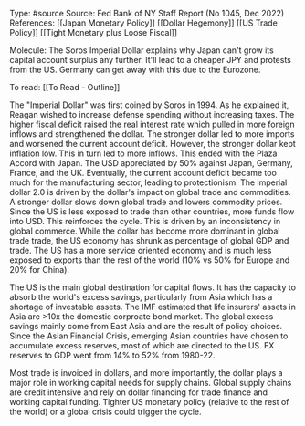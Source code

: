 Type: #source 
Source: Fed Bank of NY Staff Report (No 1045, Dec 2022)
References: [[Japan Monetary Policy]]
[[Dollar Hegemony]]
[[US Trade Policy]]
[[Tight Monetary plus Loose Fiscal]]

Molecule:
The Soros Imperial Dollar explains why Japan can't grow its capital account surplus any further. It'll lead to a cheaper JPY and protests from the US. Germany can get away with this due to the Eurozone. 

To read:
[[To Read - Outline]]


The "Imperial Dollar" was first coined by Soros in 1994. As he explained it, Reagan wished to increase defense spending without increasing taxes. The higher fiscal deficit raised the real interest rate which pulled in more foreign inflows and strengthened the dollar. The stronger dollar led to more imports and worsened the current account deficit. However, the stronger dollar kept inflation low. This in turn led to more inflows. This ended with the Plaza Accord with Japan. The USD appreciated by 50% against Japan, Germany, France, and the UK. Eventually, the current account deficit became too much for the manufacturing sector, leading to protectionism. The imperial dollar 2.0 is driven by the dollar's impact on global trade and commodities. A stronger dollar slows down global trade and lowers commodity prices. Since the US is less exposed to trade than other countries, more funds flow into USD. This reinforces the cycle. This is driven by an inconsistency in global commerce. While the dollar has become more dominant in global trade trade, the US economy has shrunk as percentage of global GDP and trade. The US has a more service oriented economy and is much less exposed to exports than the rest of the world (10% vs 50% for Europe and 20% for China).

The US is the main global destination for capital flows. It has the capacity to absorb the world's excess savings, particularly from Asia which has a shortage of investable assets. The IMF estimated that life insurers' assets in Asia are >10x the domestic corproate bond market. The global excess savings mainly come from East Asia and are the result of policy choices. Since the Asian Financial Crisis, emerging Asian countries have chosen to accumulate excess reserves, most of which are directed to the US. FX reserves to GDP went from 14% to 52% from 1980-22.

Most trade is invoiced in dollars, and more importantly, the dollar plays a major role in working capital needs for supply chains. Global supply chains are credit intensive and  rely on dollar financing for trade finance and working capital funding. Tighter US monetary policy (relative to the rest of the world) or a global crisis could trigger the cycle.